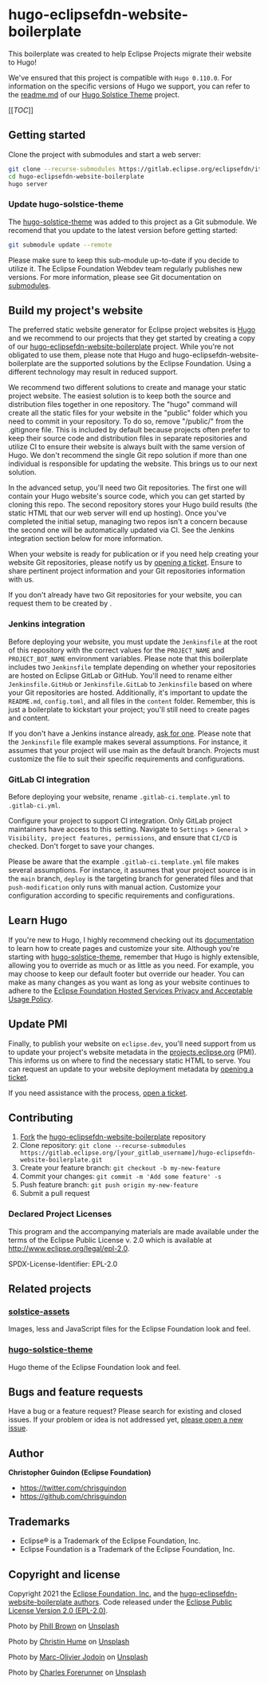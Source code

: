 # hugo-eclipsefdn-website-boilerplate

This boilerplate was created to help Eclipse Projects migrate their website to Hugo!

We've ensured that this project is compatible with `Hugo 0.110.0`. For information on the specific versions of Hugo we support, you can refer to the [readme.md](https://gitlab.eclipse.org/eclipsefdn/it/webdev/hugo-solstice-theme#getting-started) of our [Hugo Solstice Theme](https://gitlab.eclipse.org/eclipsefdn/it/webdev/hugo-solstice-theme) project.

[[_TOC_]]

## Getting started

Clone the project with submodules and start a web server:

```bash
git clone --recurse-submodules https://gitlab.eclipse.org/eclipsefdn/it/webdev/hugo-eclipsefdn-website-boilerplate.git
cd hugo-eclipsefdn-website-boilerplate
hugo server
```

### Update hugo-solstice-theme

The [hugo-solstice-theme](https://gitlab.eclipse.org/eclipsefdn/it/webdev/hugo-solstice-theme) was added to this project as a Git submodule. We recomend that you update to the latest version before getting started:

```bash
git submodule update --remote
```

Please make sure to keep this sub-module up-to-date if you decide to utilize it. The Eclipse Foundation Webdev team regularly publishes new versions. For more information, please see Git documentation on [submodules](https://git-scm.com/book/en/v2/Git-Tools-Submodules).

## Build my project's website

The preferred static website generator for Eclipse project websites is [Hugo](https://gohugo.io/) and we recommend to our projects that they get started by creating a copy of our [hugo-eclipsefdn-website-boilerplate](https://gitlab.eclipse.org/eclipsefdn/it/webdev/hugo-eclipsefdn-website-boilerplate) project. While you're not obligated to use them, please note that Hugo and hugo-eclipsefdn-website-boilerplate are the supported solutions by the Eclipse Foundation. Using a different technology may result in reduced support.

We recommend two different solutions to create and manage your static project website. The easiest solution is to keep both the source and distribution files together in one repository. The "hugo" command will create all the static files for your website in the "public" folder which you need to commit in your repository. To do so, remove "/public/" from the .gitignore file. This is included by default because projects often prefer to keep their source code and distribution files in separate repositories and utilize CI to ensure their website is always built with the same version of Hugo. We don't recommend the single Git repo solution if more than one individual is responsible for updating the website. This brings us to our next solution.

In the advanced setup, you'll need two Git repositories. The first one will contain your Hugo website's source code, which you can get started by cloning this repo. The second repository stores your Hugo build results (the static HTML that our web server will end up hosting). Once you've completed the initial setup, managing two repos isn't a concern because the second one will be automatically updated via CI. See the Jenkins integration section below for more information.

When your website is ready for publication or if you need help creating your website Git repositories, please notify us by [opening a ticket](https://gitlab.eclipse.org/eclipsefdn/helpdesk/-/issues/new?issuable_template=project-website). Ensure to share pertinent project information and your Git repositories information with us.

If you don't already have two Git repositories for your website, you can request them to be created by .

### Jenkins integration

Before deploying your website, you must update the `Jenkinsfile` at the root of this repository with the correct values for the `PROJECT_NAME` and `PROJECT_BOT_NAME` environment variables. Please note that this boilerplate includes two `Jenkinsfile` template depending on whether your repositories are hosted on Eclipse GitLab or GitHub. You'll need to rename either `Jenkinsfile.GitHub` or `Jenkinsfile.GitLab` to `Jenkinsfile` based on where your Git repositories are hosted.  Additionally, it's important to update the `README.md`, `config.toml`, and all files in the `content` folder. Remember, this is just a boilerplate to kickstart your project; you'll still need to create pages and content.

If you don't have a Jenkins instance already, [ask for one](https://wiki.eclipse.org/CBI#Requesting_a_JIPP_instance).
Please note that the `Jenkinsfile` file example makes several assumptions. For instance, it assumes that your project will use main as the default branch. Projects must customize the file to suit their specific requirements and configurations.

### GitLab CI integration

Before deploying your website, rename `.gitlab-ci.template.yml` to `.gitlab-ci.yml`.

Configure your project to support CI integration. Only GitLab project maintainers have access to this setting. Navigate to `Settings` > `General` > `Visibility, project features, permissions`, and ensure that `CI/CD` is checked. Don't forget to save your changes.

Please be aware that the example `.gitlab-ci.template.yml` file makes several assumptions. For instance, it assumes that your project source is in the `main` branch, `deploy` is the targeting branch for generated files and that `push-modification` only runs with manual action. Customize your configuration according to specific requirements and configurations.

## Learn Hugo

If you're new to Hugo, I highly recommend checking out its [documentation](https://gohugo.io/documentation/) to learn how to create pages and customize your site. Although you're starting with [hugo-solstice-theme](https://gitlab.eclipse.org/eclipsefdn/it/webdev/hugo-solstice-theme), remember that Hugo is highly extensible, allowing you to override as much or as little as you need. For example, you may choose to keep our default footer but override our header. You can make as many changes as you want as long as your website continues to adhere to the [Eclipse Foundation Hosted Services Privacy and Acceptable Usage Policy](https://www.eclipse.org/org/documents/eclipse-foundation-hosted-services-privacy-and-acceptable-usage-policy.pdf).

## Update PMI

Finally, to publish your website on `eclipse.dev`, you'll need support from us to update your project's website metadata in the [projects.eclipse.org](https://projects.eclipse.org/) (PMI). This informs us on where to find the necessary static HTML to serve. You can request an update to your website deployment metadata by [opening a ticket](https://gitlab.eclipse.org/eclipsefdn/helpdesk/-/issues/new?issuable_template=project-website).

If you need assistance with the process, [open a ticket](https://gitlab.eclipse.org/eclipsefdn/helpdesk/-/issues/new?issuable_template=project-website).

## Contributing

1. [Fork](https://docs.gitlab.com/ee/user/project/repository/forking_workflow.html) the [hugo-eclipsefdn-website-boilerplate](https://gitlab.eclipse.org/eclipsefdn/it/webdev/hugo-eclipsefdn-website-boilerplate) repository
2. Clone repository: `git clone --recurse-submodules https://gitlab.eclipse.org/[your_gitlab_username]/hugo-eclipsefdn-website-boilerplate.git`
3. Create your feature branch: `git checkout -b my-new-feature`
4. Commit your changes: `git commit -m 'Add some feature' -s`
5. Push feature branch: `git push origin my-new-feature`
6. Submit a pull request

### Declared Project Licenses

This program and the accompanying materials are made available under the terms
of the Eclipse Public License v. 2.0 which is available at
http://www.eclipse.org/legal/epl-2.0.

SPDX-License-Identifier: EPL-2.0

## Related projects

### [solstice-assets](https://gitlab.eclipse.org/eclipsefdn/it/webdev/solstice-assets)

Images, less and JavaScript files for the Eclipse Foundation look and feel.

### [hugo-solstice-theme](https://gitlab.eclipse.org/eclipsefdn/it/webdev/hugo-solstice-theme)

Hugo theme of the Eclipse Foundation look and feel.

## Bugs and feature requests

Have a bug or a feature request? Please search for existing and closed issues. If your problem or idea is not addressed yet, [please open a new issue](https://gitlab.eclipse.org/eclipsefdn/helpdesk/-/issues/new).

## Author

**Christopher Guindon (Eclipse Foundation)**

- <https://twitter.com/chrisguindon>
- <https://github.com/chrisguindon>

## Trademarks

* Eclipse® is a Trademark of the Eclipse Foundation, Inc.
* Eclipse Foundation is a Trademark of the Eclipse Foundation, Inc.

## Copyright and license

Copyright 2021 the [Eclipse Foundation, Inc.](https://www.eclipse.org) and the [hugo-eclipsefdn-website-boilerplate authors](https://gitlab.eclipse.org/eclipsefdn/it/webdev/hugo-eclipsefdn-website-boilerplate/-/graphs/main). Code released under the [Eclipse Public License Version 2.0 (EPL-2.0)](https://gitlab.eclipse.org/eclipsefdn/it/webdev/hugo-eclipsefdn-website-boilerplate/-/blob/main/LICENSE).

Photo by [Phill Brown](https://unsplash.com/@phillbrown?utm_content=creditCopyText&utm_medium=referral&utm_source=unsplash) on [Unsplash](https://unsplash.com/photos/a-sign-that-is-lit-up-in-the-dark-8KXCIrTa1zk?utm_content=creditCopyText&utm_medium=referral&utm_source=unsplash)

Photo by [Christin Hume](https://unsplash.com/@christinhumephoto?utm_content=creditCopyText&utm_medium=referral&utm_source=unsplash) on [Unsplash](https://unsplash.com/photos/person-using-macbook-hBuwVLcYTnA?utm_content=creditCopyText&utm_medium=referral&utm_source=unsplash)

Photo by [Marc-Olivier Jodoin](https://unsplash.com/@marcojodoin?utm_content=creditCopyText&utm_medium=referral&utm_source=unsplash) on [Unsplash](https://unsplash.com/photos/long-exposure-photography-of-road-and-cars-NqOInJ-ttqM?utm_content=creditCopyText&utm_medium=referral&utm_source=unsplash)

Photo by [Charles Forerunner]("https://unsplash.com/@charles_forerunner?utm_content=creditCopyText&utm_medium=referral&utm_source=unsplash) on [Unsplash](https://unsplash.com/photos/people-standing-inside-city-building-3fPXt37X6UQ?utm_content=creditCopyText&utm_medium=referral&utm_source=unsplash)
